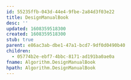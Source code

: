 ```yaml
---
id: 55235ffb-043d-44e4-9fbe-2a84d3f03e22
title: DesignManualBook
desc: ''
updated: 1608359518300
created: 1608359518300
stub: true
parent: e86ac3ab-dbe1-47a1-bcd7-9df0d0490b40
children:
  - 05774b2e-ebf7-4bbc-8171-ad191ba0ae0a
fname: Algorithm.DesignManualBook
hpath: Algorithm.DesignManualBook
---
```



